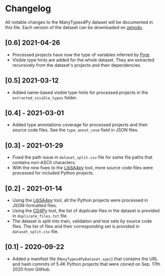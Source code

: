 # Changelog
All notable changes to the ManyTypes4Py dataset will be documented in this file.
Each version of the dataset can be downloaded on [zenodo](https://zenodo.org/search?page=1&size=20&q=conceptrecid:4044635&all_versions&sort=-version).

## [0.6] 2021-04-26
- Processed projects have now the type of variables inferred by [Pyre](https://pyre-check.org/).
- Visible type hints are added for the whole dataset. They are extracted recursively from the dataset's projects and their dependencies.

## [0.5] 2021-03-12
- Added name-based visible type hints for processed projects in the `extracted_visible_types` folder.

## [0.4] - 2021-03-01
- Added type annotations coverage for processed projects and their source code files. See the `type_annot_cove` field in JSON files.
 
## [0.3] - 2021-01-29
- Fixed the path issue in `dataset_split.csv` file for some file paths that contains non-ASCII characters.
- With the new fixes to the [LibSA4py](https://github.com/saltudelft/libsa4py) tool, more source code files were processed for included Python projects.

## [0.2] - 2021-01-14
- Using the [LibSA4py](https://github.com/saltudelft/libsa4py) tool, all the Python projects were processed in JSON-formatted files.
- Using the [CD4Py](https://github.com/saltudelft/CD4Py) tool, the list of duplicate files in the dataset is provided in `duplicate_files.txt` file.
- The dataset is split into train, validation and test sets by source code files. The list of files and their corresponding set is provided in `dataset_split.csv` file.

## [0.1] - 2020-09-22
- Added a manifest file (`ManyTypes4PyDataset.spec`) that contains the URL and hash commits of 5.4K Python projects that were cloned on Sep. 17th 2020 from GitHub.
